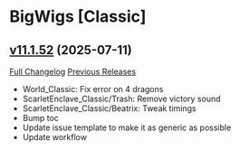 # BigWigs [Classic]

## [v11.1.52](https://github.com/BigWigsMods/BigWigs_Classic/tree/v11.1.52) (2025-07-11)
[Full Changelog](https://github.com/BigWigsMods/BigWigs_Classic/compare/v11.1.51...v11.1.52) [Previous Releases](https://github.com/BigWigsMods/BigWigs_Classic/releases)

- World\_Classic: Fix error on 4 dragons  
- ScarletEnclave\_Classic/Trash: Remove victory sound  
- ScarletEnclave\_Classic/Beatrix: Tweak timings  
- Bump toc  
- Update issue template to make it as generic as possible  
- Update workflow  
